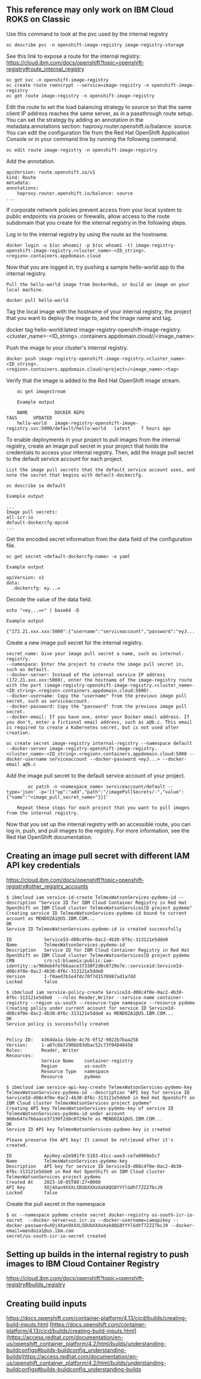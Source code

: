 
## This reference may only work on IBM Cloud ROKS on Classic


Use this command to look at the pvc used by the internal registry
```
oc describe pvc -n openshift-image-registry image-registry-storage
```

See this link to expose a route for the internal registry:
https://cloud.ibm.com/docs/openshift?topic=openshift-registry#route_internal_registry

```
oc get svc -n openshift-image-registry
oc create route reencrypt --service=image-registry -n openshift-image-registry
oc get route image-registry -n openshift-image-registry
```

Edit the route to set the load balancing strategy to source so that the same client IP address reaches the same server, as in a passthrough route setup. You can set the strategy by adding an annotation in the metadata.annotations section: haproxy.router.openshift.io/balance: source. You can edit the configuration file from the Red Hat OpenShift Application Console or in your command line by running the following command.

```
oc edit route image-registry -n openshift-image-registry
```
Add the annotation.

```
apiVersion: route.openshift.io/v1
kind: Route
metadata:
annotations:
    haproxy.router.openshift.io/balance: source
...
```



If corporate network policies prevent access from your local system to public endpoints via proxies or firewalls, allow access to the route subdomain that you create for the internal registry in the following steps.

Log in to the internal registry by using the route as the hostname.

```
docker login -u $(oc whoami) -p $(oc whoami -t) image-registry-openshift-image-registry.<cluster_name>-<ID_string>.<region>.containers.appdomain.cloud
```

Now that you are logged in, try pushing a sample hello-world app to the internal registry.

    Pull the hello-world image from DockerHub, or build an image on your local machine.
```
docker pull hello-world
```

Tag the local image with the hostname of your internal registry, the project that you want to deploy the image to, and the image name and tag.

docker tag hello-world:latest image-registry-openshift-image-registry.<cluster_name>-<ID_string>.<region>.containers.appdomain.cloud/<project>/<image_name>:<tag>

Push the image to your cluster's internal registry.

```
docker push image-registry-openshift-image-registry.<cluster_name>-<ID_string>.<region>.containers.appdomain.cloud/<project>/<image_name>:<tag>
```

Verify that the image is added to the Red Hat OpenShift image stream.
```
    oc get imagestream

    Example output

    NAME          DOCKER REPO                                                            TAGS      UPDATED
    hello-world   image-registry-openshift-image-registry.svc:5000/default/hello-world   latest    7 hours ago
```

To enable deployments in your project to pull images from the internal registry, create an image pull secret in your project that holds the credentials to access your internal registry. Then, add the image pull secret to the default service account for each project.

    List the image pull secrets that the default service account uses, and note the secret that begins with default-dockercfg.

```
oc describe sa default

Example output

...
Image pull secrets:
all-icr-io
default-dockercfg-mpcn4
...
```

Get the encoded secret information from the data field of the configuration file.

```
oc get secret <default-dockercfg-name> -o yaml

Example output

apiVersion: v1
data:
  .dockercfg: ey...=
```

Decode the value of the data field.
```
echo "<ey...=>" | base64 -D

Example output

{"172.21.xxx.xxx:5000":{"username":"serviceaccount","password":"eyJ...
```

Create a new image pull secret for the internal registry.

    secret_name: Give your image pull secret a name, such as internal-registry.
    --namespace: Enter the project to create the image pull secret in, such as default.
    --docker-server: Instead of the internal service IP address (172.21.xxx.xxx:5000), enter the hostname of the image-registry route with the port (image-registry-openshift-image-registry.<cluster_name>-<ID_string>.<region>.containers.appdomain.cloud:5000).
    --docker-username: Copy the "username" from the previous image pull secret, such as serviceaccount.
    --docker-password: Copy the "password" from the previous image pull secret.
    --docker-email: If you have one, enter your Docker email address. If you don't, enter a fictional email address, such as a@b.c. This email is required to create a Kubernetes secret, but is not used after creation.

```
oc create secret image-registry internal-registry --namespace default --docker-server image-registry-openshift-image-registry.<cluster_name>-<ID_string>.<region>.containers.appdomain.cloud:5000 --docker-username serviceaccount --docker-password <eyJ...> --docker-email a@b.c
```

Add the image pull secret to the default service account of your project.

```
        oc patch -n <namespace_name> serviceaccount/default --type='json' -p='[{"op":"add","path":"/imagePullSecrets/-","value":{"name":"<image_pull_secret_name>"}}]'
```
        Repeat these steps for each project that you want to pull images from the internal registry.

Now that you set up the internal registry with an accessible route, you can log in, push, and pull images to the registry. For more information, see the Red Hat OpenShift documentation.


## Creating an image pull secret with different IAM API key credentials
https://cloud.ibm.com/docs/openshift?topic=openshift-registry#other_registry_accounts

```
$ ibmcloud iam service-id-create TelmexWatsonServices-pydemo-id --description "Service ID for IBM Cloud Container Registry in Red Hat OpenShift on IBM Cloud cluster TelmexWatsonServices[D project pydemo"
Creating service ID TelmexWatsonServices-pydemo-id bound to current account as MENDOZA1@US.IBM.COM...
OK
Service ID TelmexWatsonServices-pydemo-id is created successfully
              
ID            ServiceId-d08c4f0e-0ac2-4b30-8f6c-313121e5dde0
Name          TelmexWatsonServices-pydemo-id
Description   Service ID for IBM Cloud Container Registry in Red Hat OpenShift on IBM Cloud cluster TelmexWatsonServices[D project pydemo
CRN           crn:v1:bluemix:public:iam-identity::a/960eb4fe766aace37330f2d0c0729e7e::serviceid:ServiceId-d08c4f0e-0ac2-4b30-8f6c-313121e5dde0
Version       1-f0aed7b1e4fdc70f7d1570987ad1a7dd
Locked        false
```
```
$ ibmcloud iam service-policy-create ServiceId-d08c4f0e-0ac2-4b30-8f6c-313121e5dde0  --roles Reader,Writer --service-name container-registry --region us-south --resource-type namespace --resource pydemo
Creating policy under current account for service ID ServiceId-d08c4f0e-0ac2-4b30-8f6c-313121e5dde0 as MENDOZA1@US.IBM.COM...
OK
Service policy is successfully created

             
Policy ID:   4364da1a-5bde-4c76-9f12-9022b7baa258
Version:     1-a87c6b7290bb93dbac52c73f04848456
Roles:       Reader, Writer
Resources:                   
             Service Name    container-registry
             Region          us-south
             Resource Type   namespace
             Resource        pydemo
```

```
$ ibmcloud iam service-api-key-create TelmexWatsonServices-pydemo-key TelmexWatsonServices-pydemo-id --description "API key for service ID ServiceId-d08c4f0e-0ac2-4b30-8f6c-313121e5dde0 in Red Hat OpenShift on IBM Cloud cluster TelmexWatsonServices project pydemo"
Creating API key TelmexWatsonServices-pydemo-key of service ID TelmexWatsonServices-pydemo-id under account 960eb4fe766aace37330f2d0c0729e7e as MENDOZA1@US.IBM.COM...
OK
Service ID API key TelmexWatsonServices-pydemo-key is created

Please preserve the API key! It cannot be retrieved after it's created.
              
ID            ApiKey-e2e901f9-5183-41cc-aae3-ce7a0800e5c7
Name          TelmexWatsonServices-pydemo-key
Description   API key for service ID ServiceId-d08c4f0e-0ac2-4b30-8f6c-313121e5dde0 in Red Hat OpenShift on IBM Cloud cluster TelmexWatsonServices project pydemo
Created At    2023-10-05T00:27+0000
API Key       XOj4Xan9XXXLSDUbXXXoXak8QG8YYYlGdhT7ZZZ7bcJ9
Locked        false
```

Create the pull secret in the namespace

```
$ oc --namespace pydemo create secret docker-registry us-south-icr-io-secret  --docker-server=us.icr.io --docker-username=iamapikey --docker-password=XOj4Xan9XXXLSDUbXXXoXak8QG8YYYlGdhT7ZZZ7bcJ9 --docker-email=mendoza1@us.ibm.com
secret/us-south-icr-io-secret created
```

## Setting up builds in the internal registry to push images to IBM Cloud Container Registry
https://cloud.ibm.com/docs/openshift?topic=openshift-registry#builds_registry

## Creating build inputs
https://docs.openshift.com/container-platform/4.13/cicd/builds/creating-build-inputs.html
[https://docs.openshift.com/container-platform/4.13/cicd/builds/creating-build-inputs.html](https://access.redhat.com/documentation/en-us/openshift_container_platform/4.2/html/builds/understanding-buildconfigs#builds-buildconfig_understanding-builds)https://access.redhat.com/documentation/en-us/openshift_container_platform/4.2/html/builds/understanding-buildconfigs#builds-buildconfig_understanding-builds
